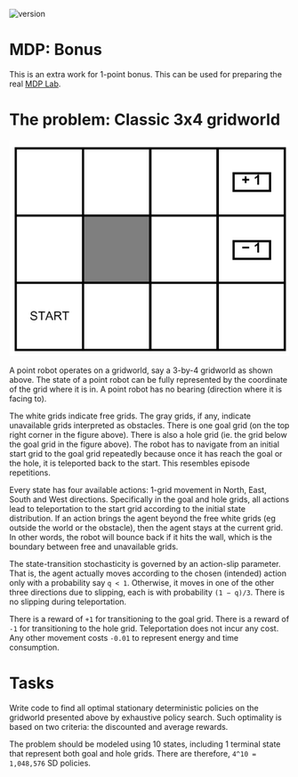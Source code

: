 ![version](https://img.shields.io/badge/version-draft-blue)

# MDP: Bonus
This is an extra work for 1-point bonus.
This can be used for preparing the real [MDP Lab](../mdp).

# The problem: Classic 3x4 gridworld
![gridworld_classic.png](./gridworld_classic.png)

A point robot operates on a gridworld, say a 3-by-4 gridworld as shown above.
The state of a point robot can be fully represented by the coordinate of the grid where it is in.
A point robot has no bearing (direction where it is facing to).

The white grids indicate free grids.
The gray grids, if any, indicate unavailable grids interpreted as obstacles.
There is one goal grid (on the top right corner in the figure above).
There is also a hole grid (ie. the grid below the goal grid in the figure above).
The robot has to navigate from an initial start grid to the goal grid repeatedly
because once it has reach the goal or the hole, it is teleported back to the start.
This resembles episode repetitions.

Every state has four available actions: 1-grid movement in North, East, South and West directions.
Specifically in the goal and hole grids, all actions lead to teleportation to the start grid according to the initial state distribution.
If an action brings the agent beyond the free white grids (eg outside the world or the obstacle),
then the agent stays at the current grid.
In other words, the robot will bounce back if it hits the wall, which is the boundary between free and unavailable grids.

The state-transition stochasticity is governed by an action-slip parameter. 
That is, the agent actually moves according to the chosen (intended) action only with a probability say `q < 1`. 
Otherwise, it moves in one of the other three directions due to slipping, each is with probability `(1 − q)/3`. 
There is no slipping during teleportation.

There is a reward of `+1` for transitioning to the goal grid.
There is a reward of `-1` for transitioning to the hole grid.
Teleportation does not incur any cost.
Any other movement costs `-0.01` to represent energy and time consumption.

# Tasks
Write code to find all optimal stationary deterministic policies on the gridworld presented above by exhaustive policy search.
Such optimality is based on two criteria: the discounted and average rewards.

The problem should be modeled using 10 states, including 1 terminal state that represent both goal and hole grids.
There are therefore, `4^10 = 1,048,576` SD policies.
